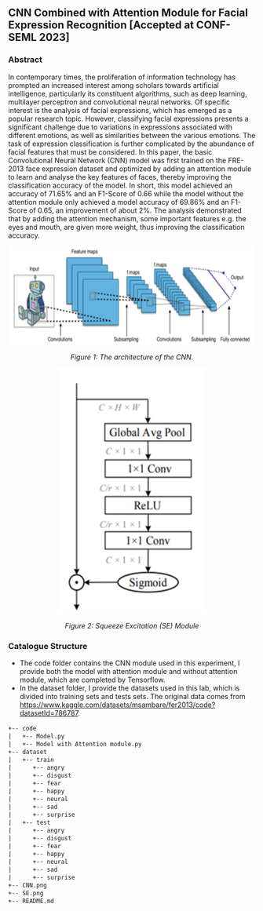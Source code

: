 ## CNN Combined with Attention Module for Facial Expression Recognition [Accepted at CONF-SEML 2023]

### Abstract
In contemporary times, the proliferation of information technology has prompted an increased interest among scholars towards artificial intelligence, particularly its constituent algorithms, such as deep learning, multilayer perceptron and convolutional neural networks. Of specific interest is the analysis of facial expressions, which has emerged as a popular research topic. However, classifying facial expressions presents a significant challenge due to variations 
in expressions associated with different emotions, as well as similarities between the various emotions. The task of expression classification is further complicated by the abundance of facial features that must be considered. In this paper, the basic Convolutional Neural Network (CNN) model was first trained on the FRE-2013 face expression dataset and optimized by adding an attention module to learn and analyse the key features of faces, thereby improving the classification accuracy of the model. In short, this model achieved an accuracy of 71.65% and an F1-Score of 0.66 while the model without the attention module only achieved a model accuracy of 69.86% and an F1-Score of 0.65, an improvement of about 2%. The analysis demonstrated that by adding the attention mechanism, some important features e.g. the eyes and mouth, are given more weight, thus improving the classification accuracy.
<p align="center">
      <img width="500" height="200" src="CNN.png" alt>
</p>
<p align="center">
    <em>Figure 1: The architecture of the CNN.</em>
</p>

<p align="center">
      <img width="300" height="500" src="SE.png" alt>
</p>
<p align="center">
    <em> Figure 2: Squeeze Excitation (SE) Module </em>
</p>

### Catalogue Structure 
- The code folder contains the CNN module used in this experiment, I provide both the model with attention module and without attention module, which are completed by Tensorflow.
- In the dataset folder, I provide the datasets used in this lab, which is divided into training sets and tests sets. The original data comes from https://www.kaggle.com/datasets/msambare/fer2013/code?datasetId=786787.

```
+-- code
|   +-- Model.py
|   +-- Model with Attention module.py
+-- dataset
|   +-- train
|      +-- angry
|      +-- disgust
|      +-- fear
|      +-- happy
|      +-- neural
|      +-- sad
|      +-- surprise
|   +-- test
|      +-- angry
|      +-- disgust
|      +-- fear
|      +-- happy
|      +-- neural
|      +-- sad
|      +-- surprise
+-- CNN.png
+-- SE.png
+-- README.md
```
